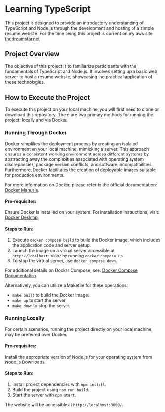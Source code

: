 # Learning TypeScript

This project is designed to provide an introductory understanding of TypeScript and Node.js through the development and hosting of a simple resume website.
For the time being this project is current on my aws site [thedreamstar.net](http://thedreamstar.net/)

## Project Overview

The objective of this project is to familiarize participants with the fundamentals of TypeScript and Node.js. It involves setting up a basic web server to host a resume website, showcasing the practical application of these technologies.

## How to Execute the Project

To execute this project on your local machine, you will first need to clone or download this repository. There are two primary methods for running the project: locally and via Docker.

### Running Through Docker

Docker simplifies the deployment process by creating an isolated environment on your local machine, mimicking a server. This approach ensures a consistent working environment across different systems by abstracting away the complexities associated with operating system discrepancies, package version conflicts, and software incompatibilities. Furthermore, Docker facilitates the creation of deployable images suitable for production environments.

For more information on Docker, please refer to the official documentation: [Docker Manuals](https://docs.docker.com/manuals/).

#### Pre-requisites:
Ensure Docker is installed on your system. For installation instructions, visit: [Docker Desktop](https://www.docker.com/products/docker-desktop/).

#### Steps to Run:
1. Execute `docker compose build` to build the Docker image, which includes the application code and server setup.
2. Launch the image on a virtual server accessible at `http://localhost:3000/` by running `docker compose up`.
3. To stop the virtual server, use `docker compose down`.

For additional details on Docker Compose, see: [Docker Compose Documentation](https://docs.docker.com/compose/).

Alternatively, you can utilize a Makefile for these operations:
- `make build` to build the Docker image.
- `make up` to start the server.
- `make down` to stop the server.

### Running Locally

For certain scenarios, running the project directly on your local machine may be preferred over Docker.

#### Pre-requisites:
Install the appropriate version of Node.js for your operating system from [Node.js Downloads](https://nodejs.org/en/download).

#### Steps to Run:
1. Install project dependencies with `npm install`.
2. Build the project using `npm run build`.
3. Start the server with `npm start`.

The website will be accessible at `http://localhost:3000/`.